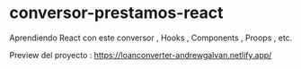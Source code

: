 # conversor-prestamos-react
Aprendiendo React con este conversor , Hooks , Components , Proops , etc.


Preview del proyecto :  https://loanconverter-andrewgalvan.netlify.app/
